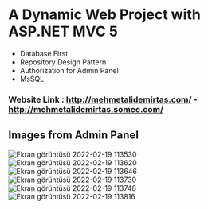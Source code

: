 # A Dynamic Web Project with ASP.NET MVC 5
 
 - Database First
 - Repository Design Pattern
 - Authorization for Admin Panel
 - MsSQL
 
 ### Website Link : http://mehmetalidemirtas.com/  -  http://mehmetalidemirtas.somee.com/
 
## Images from Admin Panel

![Ekran görüntüsü 2022-02-19 113530](https://user-images.githubusercontent.com/82759834/154793591-01969861-2b56-413d-bb29-69437fe142cd.png)
![Ekran görüntüsü 2022-02-19 113620](https://user-images.githubusercontent.com/82759834/154793597-a4dbd2f3-8edc-41ef-8784-5246d6dc4562.png)
![Ekran görüntüsü 2022-02-19 113646](https://user-images.githubusercontent.com/82759834/154793599-2e677a62-c85f-41e0-8b49-7396184a1e99.png)
![Ekran görüntüsü 2022-02-19 113730](https://user-images.githubusercontent.com/82759834/154793600-6844bf83-a849-4133-ad4b-b1f56180fc8b.png)
![Ekran görüntüsü 2022-02-19 113748](https://user-images.githubusercontent.com/82759834/154793601-63d12274-01c5-4bc3-af73-f47f89ece4fc.png)
![Ekran görüntüsü 2022-02-19 113816](https://user-images.githubusercontent.com/82759834/154793602-2e5b8b8a-3496-40d7-8db4-418a474d77ca.png)

